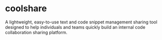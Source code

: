 # coolshare
A lightweight, easy-to-use text and code snippet management sharing tool designed to help individuals and teams quickly build an internal code collaboration sharing platform.
